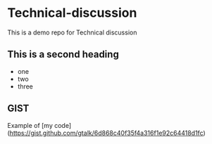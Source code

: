 # Technical-discussion
This is a demo repo for Technical discussion



## This is a second heading 

* one
* two
* three

## GIST
Example of [my code] (https://gist.github.com/gtalk/6d868c40f35f4a316f1e92c64418d1fc)
